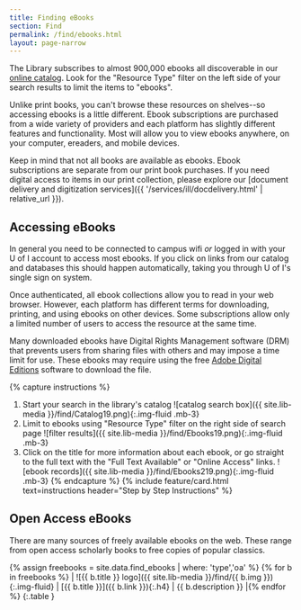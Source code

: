```yaml
--- 
title: Finding eBooks 
section: Find 
permalink: /find/ebooks.html 
layout: page-narrow
---
```


The Library subscribes to almost 900,000 ebooks all discoverable in our [online catalog](https://alliance-uidaho.primo.exlibrisgroup.com/discovery/search?vid=01ALLIANCE_UID:UID). 
Look for the "Resource Type" filter on the left side of your search results to limit the items to "ebooks".

Unlike print books, you can't browse these resources on shelves--so accessing ebooks is a little different. 
Ebook subscriptions are purchased from a wide variety of providers and each platform has slightly different features and functionality.
Most will allow you to view ebooks anywhere, on your computer, ereaders, and mobile devices.

Keep in mind that not all books are available as ebooks.
Ebook subscriptions are separate from our print book purchases.
If you need digital access to items in our print collection, please explore our [document delivery and digitization services]({{ '/services/ill/docdelivery.html' | relative_url }}).

## Accessing eBooks

In general you need to be connected to campus wifi *or* logged in with your U of I account to access most ebooks.
If you click on links from our catalog and databases this should happen automatically, taking you through U of I's single sign on system.

Once authenticated, all ebook collections allow you to read in your web browser. 
However, each platform has different terms for downloading, printing, and using ebooks on other devices. 
Some subscriptions allow only a limited number of users to access the resource at the same time.

Many downloaded ebooks have Digital Rights Management software (DRM) that prevents users from sharing files with others and may impose a time limit for use.
These ebooks may require using the free [Adobe Digital Editions](https://www.adobe.com/solutions/ebook/digital-editions.html) software to download the file.

{% capture instructions %}
1. Start your search in the library's catalog ![catalog search box]({{ site.lib-media }}/find/Catalog19.png){:.img-fluid .mb-3}
2. Limit to ebooks using "Resource Type" filter on the right side of search page ![filter results]({{ site.lib-media }}/find/Ebooks19.png){:.img-fluid .mb-3}
3. Click on the title for more information about each ebook, or go straight to the full text with the "Full Text Available" or "Online Access" links. ![ebook records]({{ site.lib-media }}/find/Ebooks219.png){:.img-fluid .mb-3}
{% endcapture %}
{% include feature/card.html text=instructions header="Step by Step Instructions" %}

## Open Access eBooks

There are many sources of freely available ebooks on the web. 
These range from open access scholarly books to free copies of popular classics. 

{% assign freebooks = site.data.find_ebooks | where: 'type','oa' %}
{% for b in freebooks %}
| ![{{ b.title }} logo]({{ site.lib-media }}/find/{{ b.img }}){:.img-fluid} | [{{ b.title }}]({{ b.link }}){:.h4} | {{ b.description }} |{% endfor %}
{:.table }

